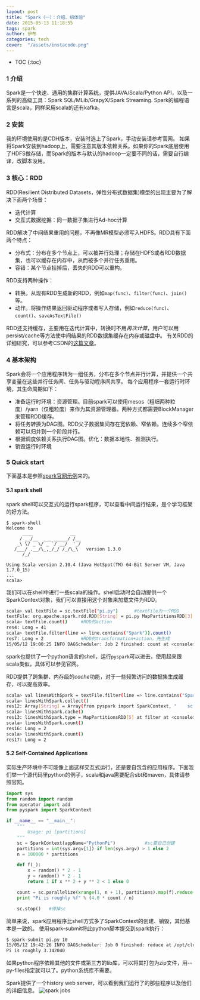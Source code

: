 ```yaml
---
layout: post
title: "Spark（一）：介绍、初体验"
date: 2015-05-13 11:18:55
tags: spark
author: 伊布
categories: tech
cover:  "/assets/instacode.png"
---
```


* TOC
{:toc}


### 1 介绍
Spark是一个快速、通用的集群计算系统，提供JAVA/Scala/Python API，以及一系列的高级工具：Spark SQL/MLib/GrapyX/Spark Streaming.
Spark的编程语言是scala，同样采用scala的还有kafka。

### 2 安装
我的环境使用的是CDH版本，安装时选上了Spark，手动安装请参考官网。
如果将Spark安装到hadoop上，需要注意其版本依赖关系。如果你的Spark底层使用了HDFS做存储，而Spark的版本与默认的hadoop一定要不同的话，需要自行编译，改脚本没用。

### 3 核心：RDD
RDD(Resilient Distributed Datasets，弹性分布式数据集)模型的出现主要为了解决下面两个场景：

- 迭代计算
- 交互式数据挖掘：同一数据子集进行Ad-hoc计算

RDD解决了中间结果重用的问题，不再像MR模型必须写入HDFS。RDD具有下面两个特点：

- 分布式：分布在多个节点上，可以被并行处理；存储在HDFS或者RDD数据集，也可以缓存在内存中，从而被多个并行任务重用。
- 容错：某个节点挂掉后，丢失的RDD可以重构。

RDD支持两种操作：

- 转换。从现有RDD生成新的RDD，例如`map(func)`、`filter(func)`、`join()`等。
- 动作。将操作结果返回驱动程序或者写入存储，例如`reduce(func)`、`count()`、`saveAsTextFile()`

RDD还支持缓存，主要用在迭代计算中，转换时不用*再次计算*，用户可以用persist/cache等方法使中间结果的RDD数据集缓存在内存或磁盘中。
有关RDD的详细研究，可以参考CSDN的[这篇文章](http://blog.csdn.net/wwwxxdddx/article/details/45647761)。

### 4 基本架构

Spark会将一个应用程序转为一组任务，分布在多个节点并行计算，并提供一个共享变量在这些并行任务间、任务与驱动程序间共享。
每个应用程序一套运行时环境，其生命周期如下：

- 准备运行时环境：资源管理。目前spark可以使用mesos（粗细两种粒度）/yarn（仅粗粒度）来作为其资源管理器。两种方式都需要BlockManager来管理RDD缓存。
- 将任务转换为DAG图。RDD父子数据集间存在宽依赖、窄依赖。连续多个窄依赖可以归并到一个阶段并行。
- 根据调度依赖关系执行DAG图。优化：数据本地性、推测执行。
- 销毁运行时环境

### 5 Quick start
下面基本是参照[spark官网示例](http://spark.apache.org/docs/latest/quick-start.html)来的。
#### 5.1 spark shell
spark shell可以交互式的运行spark程序，可以查看中间运行结果，是个学习框架的好方法。

```
$ spark-shell
Welcome to
      ____              __
     / __/__  ___ _____/ /__
    _\ \/ _ \/ _ `/ __/  '_/
   /___/ .__/\_,_/_/ /_/\_\   version 1.3.0
      /_/

Using Scala version 2.10.4 (Java HotSpot(TM) 64-Bit Server VM, Java 1.7.0_15)
...
scala>
```

我们可以在shell中进行一些scala的操作。shell启动时会自动提供一个SparkContext对象，我们可以直接用这个对象来加载文件为RDD。

```bash
scala> val textFile = sc.textFile("pi.py")		#textFile为一个RDD
textFile: org.apache.spark.rdd.RDD[String] = pi.py MapPartitionsRDD[3] at textFile at <console>:21
scala> textFile.count()		#RDD的action
res4: Long = 41
scala> textFile.filter(line => line.contains("Spark")).count()
res7: Long = 2				#RDD的transformation+action，先生成
15/05/12 19:00:25 INFO DAGScheduler: Job 2 finished: count at <console>:24, took 0.184386 s
```

spark也提供了一个python语言的shell，运行`pyspark`可以进去，使用起来跟scala类似，具体可以参见官网。

RDD提供了跨集群、内存级的*cache*功能，对于一些频繁访问的数据集生成缓存，可以提高效率。

```bash
scala> val linesWithSpark = textFile.filter(line => line.contains("Spark"))
scala> linesWithSpark.collect()
res12: Array[String] = Array(from pyspark import SparkContext, "    sc = SparkContext(appName="PythonPi")")
scala> linesWithSpark.cache()
res13: linesWithSpark.type = MapPartitionsRDD[5] at filter at <console>:23
scala> linesWithSpark.count()
res16: Long = 2
scala> linesWithSpark.count()
res17: Long = 2
```

#### 5.2 Self-Contained Applications
实际生产环境中不可能像上面这样交互式运行，还是要自包含的应用程序。下面我们举一个源代码里python的例子，scala和java需要配合sbt和maven，具体请参照官网。

```python
import sys
from random import random
from operator import add
from pyspark import SparkContext

if __name__ == "__main__":
    """
        Usage: pi [partitions]
    """
    sc = SparkContext(appName="PythonPi")			#sc要自己创建
    partitions = int(sys.argv[1]) if len(sys.argv) > 1 else 2
    n = 100000 * partitions

    def f(_):
        x = random() * 2 - 1
        y = random() * 2 - 1
        return 1 if x ** 2 + y ** 2 < 1 else 0

    count = sc.parallelize(xrange(1, n + 1), partitions).map(f).reduce(add)
    print "Pi is roughly %f" % (4.0 * count / n)

    sc.stop()	#停掉sc
```

简单来说，spark应用程序比shell方式多了SparkContext的创建、销毁，其他基本是一致的。
使用spark-submit将此python脚本提交到spark执行：

```bash
$ spark-submit pi.py 10
15/05/12 19:42:26 INFO DAGScheduler: Job 0 finished: reduce at /opt/cloudera/parcels/CDH-5.4.0-1.cdh5.4.0.p0.27/lib/spark/examples/lib/pi.py:38, took 1.867190 s
Pi is roughly 3.142040
```

如果python程序依赖其他的文件或第三方的lib库，可以将其打包为zip文件，用--py-files指定就可以了。python系统库不需要。

Spark提供了一个history web server，可以看到我们运行了的那些程序以及他们的详细信息。
![spark jobs](http://7xir15.com1.z0.glb.clouddn.com/spark_jobs.PNG)

